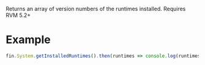 Returns an array of version numbers of the runtimes installed. Requires RVM 5.2+
# Example
```js
fin.System.getInstalledRuntimes().then(runtimes => console.log(runtimes)).catch(err => console.log(err));
```
